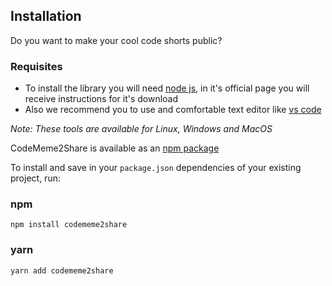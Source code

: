 ## Installation

Do you want to make your cool code shorts public?

### Requisites

- To install the library you will need [node js](https://nodejs.org), in it's official page you will receive instructions for it's download
- Also we recommend you to use and comfortable text editor like [vs code](https://code.visualstudio.com/download)

_Note: These tools are available for Linux, Windows and MacOS_

CodeMeme2Share is available as an [npm package](https://npmjs.com/package/codememe2share)

To install and save in your `package.json` dependencies of your existing project, run:

### npm

```
npm install codememe2share
```

### yarn

```
yarn add codememe2share
```
